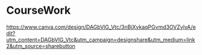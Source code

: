 # CourseWork
https://www.canva.com/design/DAGbVlG_Vtc/3nBjXykaqPGvmd3OVZylvA/edit?utm_content=DAGbVlG_Vtc&utm_campaign=designshare&utm_medium=link2&utm_source=sharebutton
